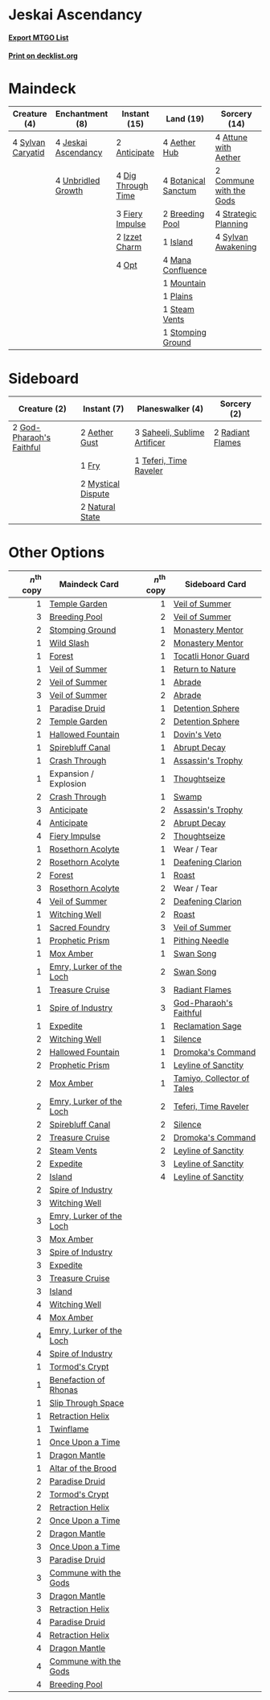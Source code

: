 # Jeskai Ascendancy

#### [Export MTGO List](../collection/Jeskai%20Ascendancy/Jeskai%20Ascendancy.txt)
#### [Print on decklist.org](http://decklist.org/?deckmain=4%09Aether%20Hub%0A2%09Anticipate%0A4%09Attune%20with%20Aether%0A4%09Botanical%20Sanctum%0A2%09Breeding%20Pool%0A2%09Commune%20with%20the%20Gods%0A4%09Dig%20Through%20Time%0A3%09Fiery%20Impulse%0A1%09Island%0A2%09Izzet%20Charm%0A4%09Jeskai%20Ascendancy%0A4%09Mana%20Confluence%0A1%09Mountain%0A4%09Opt%0A1%09Plains%0A1%09Steam%20Vents%0A1%09Stomping%20Ground%0A4%09Strategic%20Planning%0A4%09Sylvan%20Awakening%0A4%09Sylvan%20Caryatid%0A4%09Unbridled%20Growth&deckside=2%09Aether%20Gust%0A1%09Fry%0A2%09God-Pharaoh's%20Faithful%0A2%09Mystical%20Dispute%0A2%09Natural%20State%0A2%09Radiant%20Flames%0A3%09Saheeli,%20Sublime%20Artificer%0A1%09Teferi,%20Time%20Raveler)
# Maindeck

|                                        Creature (4)                                        |                                       Enchantment (8)                                        |                                        Instant (15)                                         |                                          Land (19)                                           |                                           Sorcery (14)                                           |
|--------------------------------------------------------------------------------------------|----------------------------------------------------------------------------------------------|---------------------------------------------------------------------------------------------|----------------------------------------------------------------------------------------------|--------------------------------------------------------------------------------------------------|
|4 [Sylvan Caryatid](http://gatherer.wizards.com/Pages/Card/Details.aspx?multiverseid=373624)|4 [Jeskai Ascendancy](http://gatherer.wizards.com/Pages/Card/Details.aspx?multiverseid=386571)|2 [Anticipate](http://gatherer.wizards.com/Pages/Card/Details.aspx?multiverseid=401813)      |4 [Aether Hub](http://gatherer.wizards.com/Pages/Card/Details.aspx?multiverseid=417815)       |4 [Attune with Aether](http://gatherer.wizards.com/Pages/Card/Details.aspx?multiverseid=417718)   |
|                                                                                            |4 [Unbridled Growth](http://gatherer.wizards.com/Pages/Card/Details.aspx?multiverseid=423793) |4 [Dig Through Time](http://gatherer.wizards.com/Pages/Card/Details.aspx?multiverseid=386518)|4 [Botanical Sanctum](http://gatherer.wizards.com/Pages/Card/Details.aspx?multiverseid=417817)|2 [Commune with the Gods](http://gatherer.wizards.com/Pages/Card/Details.aspx?multiverseid=413704)|
|                                                                                            |                                                                                              |3 [Fiery Impulse](http://gatherer.wizards.com/Pages/Card/Details.aspx?multiverseid=398516)   |2 [Breeding Pool](http://gatherer.wizards.com/Pages/Card/Details.aspx?multiverseid=97088)     |4 [Strategic Planning](http://gatherer.wizards.com/Pages/Card/Details.aspx?multiverseid=376525)   |
|                                                                                            |                                                                                              |2 [Izzet Charm](http://gatherer.wizards.com/Pages/Card/Details.aspx?multiverseid=338413)     |1 [Island](http://gatherer.wizards.com/Pages/Card/Details.aspx?multiverseid=439857)           |4 [Sylvan Awakening](http://gatherer.wizards.com/Pages/Card/Details.aspx?multiverseid=443071)     |
|                                                                                            |                                                                                              |4 [Opt](http://gatherer.wizards.com/Pages/Card/Details.aspx?multiverseid=442948)             |4 [Mana Confluence](http://gatherer.wizards.com/Pages/Card/Details.aspx?multiverseid=409573)  |                                                                                                  |
|                                                                                            |                                                                                              |                                                                                             |1 [Mountain](http://gatherer.wizards.com/Pages/Card/Details.aspx?multiverseid=439859)         |                                                                                                  |
|                                                                                            |                                                                                              |                                                                                             |1 [Plains](http://gatherer.wizards.com/Pages/Card/Details.aspx?multiverseid=439856)           |                                                                                                  |
|                                                                                            |                                                                                              |                                                                                             |1 [Steam Vents](http://gatherer.wizards.com/Pages/Card/Details.aspx?multiverseid=405109)      |                                                                                                  |
|                                                                                            |                                                                                              |                                                                                             |1 [Stomping Ground](http://gatherer.wizards.com/Pages/Card/Details.aspx?multiverseid=405110)  |                                                                                                  |


# Sideboard

|                                           Creature (2)                                            |                                         Instant (7)                                         |                                           Planeswalker (4)                                            |                                        Sorcery (2)                                        |
|---------------------------------------------------------------------------------------------------|---------------------------------------------------------------------------------------------|-------------------------------------------------------------------------------------------------------|-------------------------------------------------------------------------------------------|
|2 [God-Pharaoh's Faithful](http://gatherer.wizards.com/Pages/Card/Details.aspx?multiverseid=430703)|2 [Aether Gust](http://gatherer.wizards.com/Pages/Card/Details.aspx?multiverseid=466796)     |3 [Saheeli, Sublime Artificer](http://gatherer.wizards.com/Pages/Card/Details.aspx?multiverseid=461161)|2 [Radiant Flames](http://gatherer.wizards.com/Pages/Card/Details.aspx?multiverseid=402002)|
|                                                                                                   |1 [Fry](http://gatherer.wizards.com/Pages/Card/Details.aspx?multiverseid=466894)             |1 [Teferi, Time Raveler](http://gatherer.wizards.com/Pages/Card/Details.aspx?multiverseid=461148)      |                                                                                           |
|                                                                                                   |2 [Mystical Dispute](http://gatherer.wizards.com/Pages/Card/Details.aspx?multiverseid=473020)|                                                                                                       |                                                                                           |
|                                                                                                   |2 [Natural State](http://gatherer.wizards.com/Pages/Card/Details.aspx?multiverseid=407646)   |                                                                                                       |                                                                                           |


# Other Options

|*n*<sup>th</sup> copy|                                           Maindeck Card                                           |*n*<sup>th</sup> copy|                                           Sideboard Card                                            |
|--------------------:|---------------------------------------------------------------------------------------------------|--------------------:|-----------------------------------------------------------------------------------------------------|
|                    1|[Temple Garden](http://gatherer.wizards.com/Pages/Card/Details.aspx?multiverseid=405112)           |                    1|[Veil of Summer](http://gatherer.wizards.com/Pages/Card/Details.aspx?multiverseid=466952)            |
|                    3|[Breeding Pool](http://gatherer.wizards.com/Pages/Card/Details.aspx?multiverseid=97088)            |                    2|[Veil of Summer](http://gatherer.wizards.com/Pages/Card/Details.aspx?multiverseid=466952)            |
|                    2|[Stomping Ground](http://gatherer.wizards.com/Pages/Card/Details.aspx?multiverseid=405110)         |                    1|[Monastery Mentor](http://gatherer.wizards.com/Pages/Card/Details.aspx?multiverseid=391883)          |
|                    1|[Wild Slash](http://gatherer.wizards.com/Pages/Card/Details.aspx?multiverseid=391959)              |                    2|[Monastery Mentor](http://gatherer.wizards.com/Pages/Card/Details.aspx?multiverseid=391883)          |
|                    1|[Forest](http://gatherer.wizards.com/Pages/Card/Details.aspx?multiverseid=439860)                  |                    1|[Tocatli Honor Guard](http://gatherer.wizards.com/Pages/Card/Details.aspx?multiverseid=435194)       |
|                    1|[Veil of Summer](http://gatherer.wizards.com/Pages/Card/Details.aspx?multiverseid=466952)          |                    1|[Return to Nature](http://gatherer.wizards.com/Pages/Card/Details.aspx?multiverseid=461102)          |
|                    2|[Veil of Summer](http://gatherer.wizards.com/Pages/Card/Details.aspx?multiverseid=466952)          |                    1|[Abrade](http://gatherer.wizards.com/Pages/Card/Details.aspx?multiverseid=430772)                    |
|                    3|[Veil of Summer](http://gatherer.wizards.com/Pages/Card/Details.aspx?multiverseid=466952)          |                    2|[Abrade](http://gatherer.wizards.com/Pages/Card/Details.aspx?multiverseid=430772)                    |
|                    1|[Paradise Druid](http://gatherer.wizards.com/Pages/Card/Details.aspx?multiverseid=461098)          |                    1|[Detention Sphere](http://gatherer.wizards.com/Pages/Card/Details.aspx?multiverseid=460139)          |
|                    2|[Temple Garden](http://gatherer.wizards.com/Pages/Card/Details.aspx?multiverseid=405112)           |                    2|[Detention Sphere](http://gatherer.wizards.com/Pages/Card/Details.aspx?multiverseid=460139)          |
|                    1|[Hallowed Fountain](http://gatherer.wizards.com/Pages/Card/Details.aspx?multiverseid=97071)        |                    1|[Dovin's Veto](http://gatherer.wizards.com/Pages/Card/Details.aspx?multiverseid=461120)              |
|                    1|[Spirebluff Canal](http://gatherer.wizards.com/Pages/Card/Details.aspx?multiverseid=417822)        |                    1|[Abrupt Decay](http://gatherer.wizards.com/Pages/Card/Details.aspx?multiverseid=456061)              |
|                    1|[Crash Through](http://gatherer.wizards.com/Pages/Card/Details.aspx?multiverseid=430777)           |                    1|[Assassin's Trophy](http://gatherer.wizards.com/Pages/Card/Details.aspx?multiverseid=452902)         |
|                    1|Expansion / Explosion                                                                              |                    1|[Thoughtseize](http://gatherer.wizards.com/Pages/Card/Details.aspx?multiverseid=438676)              |
|                    2|[Crash Through](http://gatherer.wizards.com/Pages/Card/Details.aspx?multiverseid=430777)           |                    1|[Swamp](http://gatherer.wizards.com/Pages/Card/Details.aspx?multiverseid=439858)                     |
|                    3|[Anticipate](http://gatherer.wizards.com/Pages/Card/Details.aspx?multiverseid=401813)              |                    2|[Assassin's Trophy](http://gatherer.wizards.com/Pages/Card/Details.aspx?multiverseid=452902)         |
|                    4|[Anticipate](http://gatherer.wizards.com/Pages/Card/Details.aspx?multiverseid=401813)              |                    2|[Abrupt Decay](http://gatherer.wizards.com/Pages/Card/Details.aspx?multiverseid=456061)              |
|                    4|[Fiery Impulse](http://gatherer.wizards.com/Pages/Card/Details.aspx?multiverseid=398516)           |                    2|[Thoughtseize](http://gatherer.wizards.com/Pages/Card/Details.aspx?multiverseid=438676)              |
|                    1|[Rosethorn Acolyte](http://gatherer.wizards.com/Pages/Card/Details.aspx?multiverseid=473136)       |                    1|Wear / Tear                                                                                          |
|                    2|[Rosethorn Acolyte](http://gatherer.wizards.com/Pages/Card/Details.aspx?multiverseid=473136)       |                    1|[Deafening Clarion](http://gatherer.wizards.com/Pages/Card/Details.aspx?multiverseid=452915)         |
|                    2|[Forest](http://gatherer.wizards.com/Pages/Card/Details.aspx?multiverseid=439860)                  |                    1|[Roast](http://gatherer.wizards.com/Pages/Card/Details.aspx?multiverseid=394667)                     |
|                    3|[Rosethorn Acolyte](http://gatherer.wizards.com/Pages/Card/Details.aspx?multiverseid=473136)       |                    2|Wear / Tear                                                                                          |
|                    4|[Veil of Summer](http://gatherer.wizards.com/Pages/Card/Details.aspx?multiverseid=466952)          |                    2|[Deafening Clarion](http://gatherer.wizards.com/Pages/Card/Details.aspx?multiverseid=452915)         |
|                    1|[Witching Well](http://gatherer.wizards.com/Pages/Card/Details.aspx?multiverseid=473036)           |                    2|[Roast](http://gatherer.wizards.com/Pages/Card/Details.aspx?multiverseid=394667)                     |
|                    1|[Sacred Foundry](http://gatherer.wizards.com/Pages/Card/Details.aspx?multiverseid=405106)          |                    3|[Veil of Summer](http://gatherer.wizards.com/Pages/Card/Details.aspx?multiverseid=466952)            |
|                    1|[Prophetic Prism](http://gatherer.wizards.com/Pages/Card/Details.aspx?multiverseid=442218)         |                    1|[Pithing Needle](http://gatherer.wizards.com/Pages/Card/Details.aspx?multiverseid=129526)            |
|                    1|[Mox Amber](http://gatherer.wizards.com/Pages/Card/Details.aspx?multiverseid=443112)               |                    1|[Swan Song](http://gatherer.wizards.com/Pages/Card/Details.aspx?multiverseid=420715)                 |
|                    1|[Emry, Lurker of the Loch](http://gatherer.wizards.com/Pages/Card/Details.aspx?multiverseid=473005)|                    2|[Swan Song](http://gatherer.wizards.com/Pages/Card/Details.aspx?multiverseid=420715)                 |
|                    1|[Treasure Cruise](http://gatherer.wizards.com/Pages/Card/Details.aspx?multiverseid=420718)         |                    3|[Radiant Flames](http://gatherer.wizards.com/Pages/Card/Details.aspx?multiverseid=402002)            |
|                    1|[Spire of Industry](http://gatherer.wizards.com/Pages/Card/Details.aspx?multiverseid=423851)       |                    3|[God-Pharaoh's Faithful](http://gatherer.wizards.com/Pages/Card/Details.aspx?multiverseid=430703)    |
|                    1|[Expedite](http://gatherer.wizards.com/Pages/Card/Details.aspx?multiverseid=446145)                |                    1|[Reclamation Sage](http://gatherer.wizards.com/Pages/Card/Details.aspx?multiverseid=389651)          |
|                    2|[Witching Well](http://gatherer.wizards.com/Pages/Card/Details.aspx?multiverseid=473036)           |                    1|[Silence](http://gatherer.wizards.com/Pages/Card/Details.aspx?multiverseid=191083)                   |
|                    2|[Hallowed Fountain](http://gatherer.wizards.com/Pages/Card/Details.aspx?multiverseid=97071)        |                    1|[Dromoka's Command](http://gatherer.wizards.com/Pages/Card/Details.aspx?multiverseid=394558)         |
|                    2|[Prophetic Prism](http://gatherer.wizards.com/Pages/Card/Details.aspx?multiverseid=442218)         |                    1|[Leyline of Sanctity](http://gatherer.wizards.com/Pages/Card/Details.aspx?multiverseid=204993)       |
|                    2|[Mox Amber](http://gatherer.wizards.com/Pages/Card/Details.aspx?multiverseid=443112)               |                    1|[Tamiyo, Collector of Tales](http://gatherer.wizards.com/Pages/Card/Details.aspx?multiverseid=461147)|
|                    2|[Emry, Lurker of the Loch](http://gatherer.wizards.com/Pages/Card/Details.aspx?multiverseid=473005)|                    2|[Teferi, Time Raveler](http://gatherer.wizards.com/Pages/Card/Details.aspx?multiverseid=461148)      |
|                    2|[Spirebluff Canal](http://gatherer.wizards.com/Pages/Card/Details.aspx?multiverseid=417822)        |                    2|[Silence](http://gatherer.wizards.com/Pages/Card/Details.aspx?multiverseid=191083)                   |
|                    2|[Treasure Cruise](http://gatherer.wizards.com/Pages/Card/Details.aspx?multiverseid=420718)         |                    2|[Dromoka's Command](http://gatherer.wizards.com/Pages/Card/Details.aspx?multiverseid=394558)         |
|                    2|[Steam Vents](http://gatherer.wizards.com/Pages/Card/Details.aspx?multiverseid=405109)             |                    2|[Leyline of Sanctity](http://gatherer.wizards.com/Pages/Card/Details.aspx?multiverseid=204993)       |
|                    2|[Expedite](http://gatherer.wizards.com/Pages/Card/Details.aspx?multiverseid=446145)                |                    3|[Leyline of Sanctity](http://gatherer.wizards.com/Pages/Card/Details.aspx?multiverseid=204993)       |
|                    2|[Island](http://gatherer.wizards.com/Pages/Card/Details.aspx?multiverseid=439857)                  |                    4|[Leyline of Sanctity](http://gatherer.wizards.com/Pages/Card/Details.aspx?multiverseid=204993)       |
|                    2|[Spire of Industry](http://gatherer.wizards.com/Pages/Card/Details.aspx?multiverseid=423851)       |                     |                                                                                                     |
|                    3|[Witching Well](http://gatherer.wizards.com/Pages/Card/Details.aspx?multiverseid=473036)           |                     |                                                                                                     |
|                    3|[Emry, Lurker of the Loch](http://gatherer.wizards.com/Pages/Card/Details.aspx?multiverseid=473005)|                     |                                                                                                     |
|                    3|[Mox Amber](http://gatherer.wizards.com/Pages/Card/Details.aspx?multiverseid=443112)               |                     |                                                                                                     |
|                    3|[Spire of Industry](http://gatherer.wizards.com/Pages/Card/Details.aspx?multiverseid=423851)       |                     |                                                                                                     |
|                    3|[Expedite](http://gatherer.wizards.com/Pages/Card/Details.aspx?multiverseid=446145)                |                     |                                                                                                     |
|                    3|[Treasure Cruise](http://gatherer.wizards.com/Pages/Card/Details.aspx?multiverseid=420718)         |                     |                                                                                                     |
|                    3|[Island](http://gatherer.wizards.com/Pages/Card/Details.aspx?multiverseid=439857)                  |                     |                                                                                                     |
|                    4|[Witching Well](http://gatherer.wizards.com/Pages/Card/Details.aspx?multiverseid=473036)           |                     |                                                                                                     |
|                    4|[Mox Amber](http://gatherer.wizards.com/Pages/Card/Details.aspx?multiverseid=443112)               |                     |                                                                                                     |
|                    4|[Emry, Lurker of the Loch](http://gatherer.wizards.com/Pages/Card/Details.aspx?multiverseid=473005)|                     |                                                                                                     |
|                    4|[Spire of Industry](http://gatherer.wizards.com/Pages/Card/Details.aspx?multiverseid=423851)       |                     |                                                                                                     |
|                    1|[Tormod's Crypt](http://gatherer.wizards.com/Pages/Card/Details.aspx?multiverseid=389723)          |                     |                                                                                                     |
|                    1|[Benefaction of Rhonas](http://gatherer.wizards.com/Pages/Card/Details.aspx?multiverseid=426858)   |                     |                                                                                                     |
|                    1|[Slip Through Space](http://gatherer.wizards.com/Pages/Card/Details.aspx?multiverseid=407557)      |                     |                                                                                                     |
|                    1|[Retraction Helix](http://gatherer.wizards.com/Pages/Card/Details.aspx?multiverseid=442060)        |                     |                                                                                                     |
|                    1|[Twinflame](http://gatherer.wizards.com/Pages/Card/Details.aspx?multiverseid=380523)               |                     |                                                                                                     |
|                    1|[Once Upon a Time](http://gatherer.wizards.com/Pages/Card/Details.aspx?multiverseid=473131)        |                     |                                                                                                     |
|                    1|[Dragon Mantle](http://gatherer.wizards.com/Pages/Card/Details.aspx?multiverseid=373634)           |                     |                                                                                                     |
|                    1|[Altar of the Brood](http://gatherer.wizards.com/Pages/Card/Details.aspx?multiverseid=386475)      |                     |                                                                                                     |
|                    2|[Paradise Druid](http://gatherer.wizards.com/Pages/Card/Details.aspx?multiverseid=461098)          |                     |                                                                                                     |
|                    2|[Tormod's Crypt](http://gatherer.wizards.com/Pages/Card/Details.aspx?multiverseid=389723)          |                     |                                                                                                     |
|                    2|[Retraction Helix](http://gatherer.wizards.com/Pages/Card/Details.aspx?multiverseid=442060)        |                     |                                                                                                     |
|                    2|[Once Upon a Time](http://gatherer.wizards.com/Pages/Card/Details.aspx?multiverseid=473131)        |                     |                                                                                                     |
|                    2|[Dragon Mantle](http://gatherer.wizards.com/Pages/Card/Details.aspx?multiverseid=373634)           |                     |                                                                                                     |
|                    3|[Once Upon a Time](http://gatherer.wizards.com/Pages/Card/Details.aspx?multiverseid=473131)        |                     |                                                                                                     |
|                    3|[Paradise Druid](http://gatherer.wizards.com/Pages/Card/Details.aspx?multiverseid=461098)          |                     |                                                                                                     |
|                    3|[Commune with the Gods](http://gatherer.wizards.com/Pages/Card/Details.aspx?multiverseid=413704)   |                     |                                                                                                     |
|                    3|[Dragon Mantle](http://gatherer.wizards.com/Pages/Card/Details.aspx?multiverseid=373634)           |                     |                                                                                                     |
|                    3|[Retraction Helix](http://gatherer.wizards.com/Pages/Card/Details.aspx?multiverseid=442060)        |                     |                                                                                                     |
|                    4|[Paradise Druid](http://gatherer.wizards.com/Pages/Card/Details.aspx?multiverseid=461098)          |                     |                                                                                                     |
|                    4|[Retraction Helix](http://gatherer.wizards.com/Pages/Card/Details.aspx?multiverseid=442060)        |                     |                                                                                                     |
|                    4|[Dragon Mantle](http://gatherer.wizards.com/Pages/Card/Details.aspx?multiverseid=373634)           |                     |                                                                                                     |
|                    4|[Commune with the Gods](http://gatherer.wizards.com/Pages/Card/Details.aspx?multiverseid=413704)   |                     |                                                                                                     |
|                    4|[Breeding Pool](http://gatherer.wizards.com/Pages/Card/Details.aspx?multiverseid=97088)            |                     |                                                                                                     |

